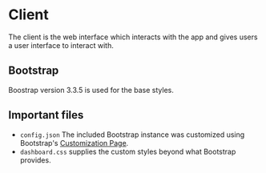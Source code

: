 # Client

The client is the web interface which interacts with the app and gives users a user interface to interact with.

## Bootstrap

Boostrap version 3.3.5 is used for the base styles.

## Important files

- `config.json` The included Bootstrap instance was customized using Bootstrap's [Customization Page](http://getbootstrap.com/customize/). 
- `dashboard.css` supplies the custom styles beyond what Bootstrap provides.
